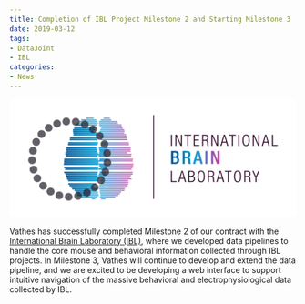 ```yaml
---
title: Completion of IBL Project Milestone 2 and Starting Milestone 3
date: 2019-03-12
tags:
- DataJoint
- IBL
categories: 
- News
---
```

![](../static/posts/Completion-of-IBL-Project-M2-and-Starting-M3/IBL%20logo.png "IBL Logo")

Vathes has successfully completed Milestone 2 of our contract with the [International Brain Laboratory (IBL)](https://www.internationalbrainlab.com/), where we developed data pipelines to handle the core mouse and behavioral information collected through IBL projects. In Milestone 3, Vathes will continue to develop and extend the data pipeline, and we are excited to be developing a web interface to support intuitive navigation of the massive behavioral and electrophysiological data collected by IBL.